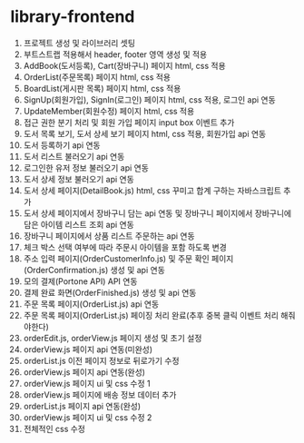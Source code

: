 # library-frontend

1. 프로젝트 생성 및 라이브러리 셋팅
2. 부트스트랩 적용해서 header, footer 영역 생성 및 적용 
3. AddBook(도서등록), Cart(장바구니) 페이지 html, css 적용
4. OrderList(주문목록) 페이지 html, css 적용
5. BoardList(게시판 목록) 페이지 html, css 적용
6. SignUp(회원가입), SignIn(로그인) 페이지 html, css 적용, 로그인 api 연동
7. UpdateMember(회원수정) 페이지 html, css 적용
8. 접근 권한 분기 처리 및 회원 가입 페이지 input box 이벤트 추가
9. 도서 목록 보기, 도서 상세 보기 페이지 html, css 적용, 회원가입 api 연동
10. 도서 등록하기 api 연동
11. 도서 리스트 불러오기 api 연동
12. 로그인한 유저 정보 불러오기 api 연동
13. 도서 상세 정보 불러오기 api 연동
14. 도서 상세 페이지(DetailBook.js) html, css 꾸미고 합계 구하는 자바스크립트 추가
15. 도서 상세 페이지에서 장바구니 담는 api 연동 및 장바구니 페이지에서 장바구니에 담은 아이템 리스트 조회 api 연동
16. 장바구니 페이지에서 상품 리스트 주문하는 api 연동
17. 체크 박스 선택 여부에 따라 주문시 아이템을 포함 하도록 변경
18. 주소 입력 페이지(OrderCustomerInfo.js) 및 주문 확인 페이지(OrderConfirmation.js) 생성 및 api 연동 
19. 모의 결제(Portone API) API 연동
20. 결제 완료 화면(OrderFinished.js) 생성 및 api 연동
21. 주문 목록 페이지(OrderList.js) api 연동
22. 주문 목록 페이지(OrderList.js) 페이징 처리 완료(추후 중복 클릭 이벤트 처리 해줘야한다)
23. orderEdit.js, orderView.js 페이지 생성 및 초기 설정
24. orderView.js 페이지 api 연동(미완성)
25. orderList.js 이전 페이지 정보로 뒤로가기 수정
26. orderView.js 페이지 api 연동(완성)
27. orderView.js 페이지 ui 및 css 수정 1
28. orderView.js 페이지에 배송 정보 데이터 추가
29. orderList.js 페이지 api 연동(완성)
30. orderView.js 페이지 ui 및 css 수정 2
31. 전체적인 css 수정